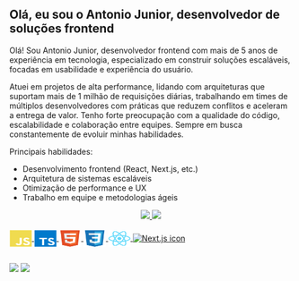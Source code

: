 ## Olá, eu sou o Antonio Junior, desenvolvedor de soluções frontend
Olá! Sou Antonio Junior, desenvolvedor frontend com mais de 5 anos de experiência em tecnologia, especializado em construir soluções escaláveis, focadas em usabilidade e experiência do usuário.

Atuei em projetos de alta performance, lidando com arquiteturas que suportam mais de 1 milhão de requisições diárias, trabalhando em times de múltiplos desenvolvedores com práticas que reduzem conflitos e aceleram a entrega de valor. Tenho forte preocupação com a qualidade do código, escalabilidade e colaboração entre equipes. Sempre em busca constantemente de evoluir minhas habilidades.

Principais habilidades:
- Desenvolvimento frontend (React, Next.js, etc.)
- Arquitetura de sistemas escaláveis
- Otimização de performance e UX
- Trabalho em equipe e metodologias ágeis

<div align="center">
  <a href="https://github.com/antoniojuniordev">
  <img height="180em" src="https://github-readme-stats.vercel.app/api?username=antoniojuniordev&show_icons=true&theme=tokyonight&include_all_commits=true&count_private=true"/>
  <img height="180em" src="https://github-readme-stats.vercel.app/api/top-langs/?username=antoniojuniordev&layout=compact&langs_count=7&theme=tokyonight"/>
</div>
<div style="display: inline_block"><br>
  <img align="center" alt="Js icon" height="30" width="40" src="https://raw.githubusercontent.com/devicons/devicon/master/icons/javascript/javascript-plain.svg">
  <img align="center" alt="Ts icon" height="30" width="40" src="https://raw.githubusercontent.com/devicons/devicon/master/icons/typescript/typescript-plain.svg">
  <img align="center" alt="HTML icon" height="30" width="40" src="https://raw.githubusercontent.com/devicons/devicon/master/icons/html5/html5-original.svg">
  <img align="center" alt="CSS icon" height="30" width="40" src="https://raw.githubusercontent.com/devicons/devicon/master/icons/css3/css3-original.svg">
  <img align="center" alt="React icon" height="30" width="40" src="https://raw.githubusercontent.com/devicons/devicon/master/icons/react/react-original.svg">
  <img align="center" alt="Next.js icon" height="30" width="40" src="https://cdn.jsdelivr.net/gh/devicons/devicon@latest/icons/nextjs/nextjs-original.svg" />
</div>

  ##
 
<div>
  <a href="mailto:junior4g4@gmail.com"><img src="https://img.shields.io/badge/-Gmail-%23333?style=for-the-badge&logo=gmail&logoColor=white" target="_blank"></a>
  <a href="www.linkedin.com/in/antoniojuniordev" target="_blank"><img src="https://img.shields.io/badge/-LinkedIn-%230077B5?style=for-the-badge&logo=linkedin&logoColor=white" target="_blank"></a> 
</div>
